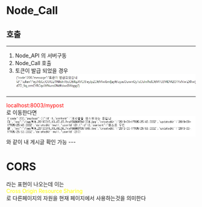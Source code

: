 # Node_Call
## 호출
----
1. Node_API 의 서버구동
2. Node_Call 호출
3. 토큰이 발급 되었을 경우
![token](./token.JPG)
---
<div style="color:red;">localhost:8003/mypost</div> 로 이동한다면 <img src="./mypost.JPG"> 와 같이 내 게시글 확인 가능
---
<h1>CORS</h1>
라는 표현이 나오는데 이는 <div style="color:yellow;">Cross Origin Resource Sharing</div> 로 다른페이지의 자원을 현재 페이지에서 사용하는것을 의미한다